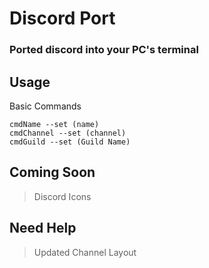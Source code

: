 # Discord Port
### Ported discord into your PC's terminal

## Usage
Basic Commands
```
cmdName --set (name)
cmdChannel --set (channel)
cmdGuild --set (Guild Name)

```

## Coming Soon
>Discord Icons
## Need Help
>Updated Channel Layout
